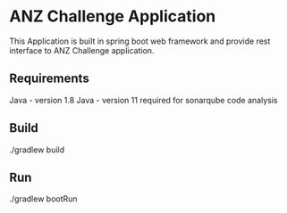 ANZ Challenge Application
=====

This Application is built in spring boot web framework and provide rest interface to ANZ Challenge application.

Requirements
------------

Java - version 1.8
Java - version 11 required for sonarqube code analysis 

Build
---------

./gradlew build

Run
----

./gradlew bootRun
